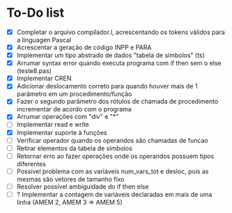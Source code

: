 # To-Do list

- [x] Completar o arquivo compilador.l, acrescentando os tokens válidos para a linguagen Pascal
- [x] Acrescentar a geração de código INPP e PARA
- [x] Implementar um tipo abstrado de dados "tabela de símbolos" (ts)
- [x] Arrumar syntax error quando executa programa com if then sem o else (teste8.pas)
- [x] Implementar CREN
- [x] Adicionar deslocamento correto para quando houver mais de 1 parâmetro em um procedimento/função
- [x] Fazer o segundo parâmetro dos rótulos de chamada de procedimento incrementar de acordo com o programa
- [x] Arrumar operações com "div" e "*"
- [ ] Implementar read e write
- [x] Implementar suporte à funções
- [ ] Verificar operador quando os operandos são chamadas de funcao
- [ ] Retirar elementos da tabela de símbolos
- [ ] Retornar erro ao fazer operações onde os operandos possuem tipos diferentes
- [ ] Possível problema com as variáveis num_vars_tot e desloc, pois as mesmas são vetores de tamanho fixo
- [ ] Resolver possível ambiguidade do if then else
- [ ] ? Implementar a contagem de variáveis declaradas em mais de uma linha (AMEM 2, AMEM 3 => AMEM 5)